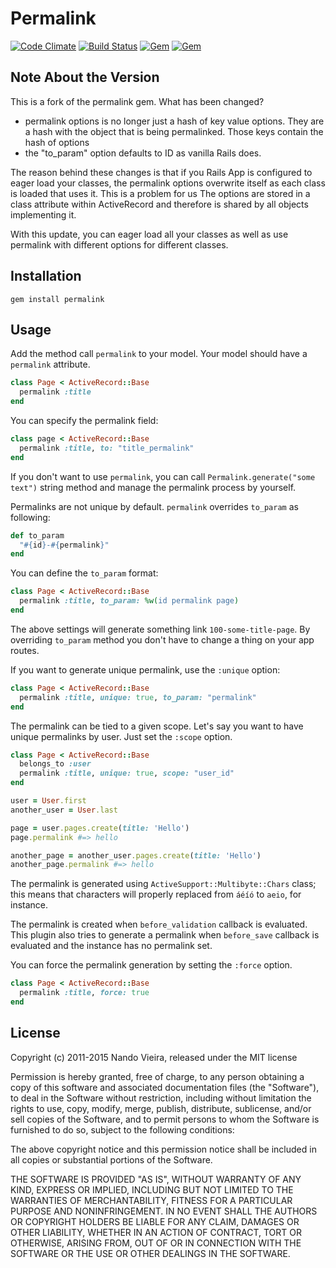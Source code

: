 # Permalink

[![Code Climate](https://codeclimate.com/github/fnando/permalink.png)](https://codeclimate.com/github/fnando/permalink)
[![Build Status](https://travis-ci.org/fnando/permalink.svg)](https://travis-ci.org/fnando/permalink)
[![Gem](https://img.shields.io/gem/v/permalink.svg)](https://rubygems.org/gems/permalink)
[![Gem](https://img.shields.io/gem/dt/permalink.svg)](https://rubygems.org/gems/permalink)


## Note About the Version

This is a fork of the permalink gem. What has been changed?

- permalink options is no longer just a hash of key value options. They are a hash with the object that is being permalinked. Those keys contain the hash of options
- the "to_param" option defaults to ID as vanilla Rails does.

The reason behind these changes is that if you Rails App is configured to eager load your classes, the permalink options overwrite itself as each class is loaded that uses it. This is a problem for us The options are stored in a class attribute within ActiveRecord and therefore is shared by all objects implementing it.

With this update, you can eager load all your classes as well as use permalink with different options for different classes.


## Installation

    gem install permalink

## Usage

Add the method call `permalink` to your model. Your model should have a `permalink` attribute.

```ruby
class Page < ActiveRecord::Base
  permalink :title
end
```

You can specify the permalink field:

```ruby
class page < ActiveRecord::Base
  permalink :title, to: "title_permalink"
end
```

If you don't want to use `permalink`, you can call `Permalink.generate("some text")` string method and manage the permalink process by yourself.

Permalinks are not unique by default. `permalink` overrides `to_param` as following:

```ruby
def to_param
  "#{id}-#{permalink}"
end
```

You can define the `to_param` format:

```ruby
class Page < ActiveRecord::Base
  permalink :title, to_param: %w(id permalink page)
end
```

The above settings will generate something link `100-some-title-page`. By overriding `to_param` method you don't have to change a thing on your app routes.

If you want to generate unique permalink, use the `:unique` option:

```ruby
class Page < ActiveRecord::Base
  permalink :title, unique: true, to_param: "permalink"
end
```

The permalink can be tied to a given scope. Let's say you want to have unique permalinks by user. Just set the `:scope` option.

```ruby
class Page < ActiveRecord::Base
  belongs_to :user
  permalink :title, unique: true, scope: "user_id"
end

user = User.first
another_user = User.last

page = user.pages.create(title: 'Hello')
page.permalink #=> hello

another_page = another_user.pages.create(title: 'Hello')
another_page.permalink #=> hello
```

The permalink is generated using `ActiveSupport::Multibyte::Chars` class; this means that characters will properly replaced from `áéíó` to `aeio`, for instance.

The permalink is created when `before_validation` callback is evaluated. This plugin also tries to generate a permalink when `before_save` callback is evaluated and the instance has no permalink set.

You can force the permalink generation by setting the `:force` option.

```ruby
class Page < ActiveRecord::Base
  permalink :title, force: true
end
```

## License

Copyright (c) 2011-2015 Nando Vieira, released under the MIT license

Permission is hereby granted, free of charge, to any person obtaining a copy of this software and associated documentation files (the "Software"), to deal in the Software without restriction, including without limitation the rights to use, copy, modify, merge, publish, distribute, sublicense, and/or sell copies of the Software, and to permit persons to whom the Software is furnished to do so, subject to the following conditions:

The above copyright notice and this permission notice shall be included in all copies or substantial portions of the Software.

THE SOFTWARE IS PROVIDED "AS IS", WITHOUT WARRANTY OF ANY KIND, EXPRESS OR IMPLIED, INCLUDING BUT NOT LIMITED TO THE WARRANTIES OF MERCHANTABILITY, FITNESS FOR A PARTICULAR PURPOSE AND NONINFRINGEMENT. IN NO EVENT SHALL THE AUTHORS OR COPYRIGHT HOLDERS BE LIABLE FOR ANY CLAIM, DAMAGES OR OTHER LIABILITY, WHETHER IN AN ACTION OF CONTRACT, TORT OR OTHERWISE, ARISING FROM, OUT OF OR IN CONNECTION WITH THE SOFTWARE OR THE USE OR OTHER DEALINGS IN THE SOFTWARE.
